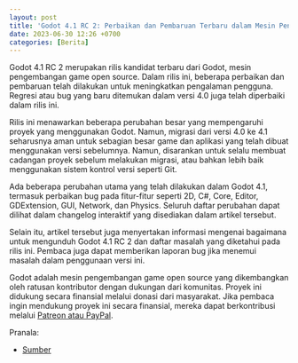 ```yaml
---
layout: post
title: 'Godot 4.1 RC 2: Perbaikan dan Pembaruan Terbaru dalam Mesin Pengembangan Game'
date: 2023-06-30 12:26 +0700
categories: [Berita]
---
```


Godot 4.1 RC 2 merupakan rilis kandidat terbaru dari Godot, mesin pengembangan game open source. Dalam rilis ini, beberapa perbaikan dan pembaruan telah dilakukan untuk meningkatkan pengalaman pengguna. Regresi atau bug yang baru ditemukan dalam versi 4.0 juga telah diperbaiki dalam rilis ini.

Rilis ini menawarkan beberapa perubahan besar yang mempengaruhi proyek yang menggunakan Godot. Namun, migrasi dari versi 4.0 ke 4.1 seharusnya aman untuk sebagian besar game dan aplikasi yang telah dibuat menggunakan versi sebelumnya. Namun, disarankan untuk selalu membuat cadangan proyek sebelum melakukan migrasi, atau bahkan lebih baik menggunakan sistem kontrol versi seperti Git.

Ada beberapa perubahan utama yang telah dilakukan dalam Godot 4.1, termasuk perbaikan bug pada fitur-fitur seperti 2D, C#, Core, Editor, GDExtension, GUI, Network, dan Physics. Seluruh daftar perubahan dapat dilihat dalam changelog interaktif yang disediakan dalam artikel tersebut.

Selain itu, artikel tersebut juga menyertakan informasi mengenai bagaimana untuk mengunduh Godot 4.1 RC 2 dan daftar masalah yang diketahui pada rilis ini. Pembaca juga dapat memberikan laporan bug jika menemui masalah dalam penggunaan versi ini.

Godot adalah mesin pengembangan game open source yang dikembangkan oleh ratusan kontributor dengan dukungan dari komunitas. Proyek ini didukung secara finansial melalui donasi dari masyarakat. Jika pembaca ingin mendukung proyek ini secara finansial, mereka dapat berkontribusi melalui [Patreon atau PayPal](https://godotengine.org/donate/).

Pranala: 
- [Sumber](https://godotengine.org/article/release-candidate-godot-4-1-rc-2/)